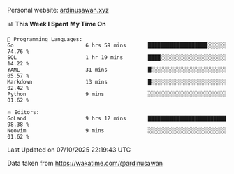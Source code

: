 Personal website: [ardinusawan.xyz](https://ardinusawan.xyz)

<!--START_SECTION:waka-->
📊 **This Week I Spent My Time On** 

```text
💬 Programming Languages: 
Go                       6 hrs 59 mins       ███████████████████░░░░░░   74.76 % 
SQL                      1 hr 19 mins        ████░░░░░░░░░░░░░░░░░░░░░   14.22 % 
YAML                     31 mins             █░░░░░░░░░░░░░░░░░░░░░░░░   05.57 % 
Markdown                 13 mins             █░░░░░░░░░░░░░░░░░░░░░░░░   02.42 % 
Python                   9 mins              ░░░░░░░░░░░░░░░░░░░░░░░░░   01.62 % 

🔥 Editors: 
GoLand                   9 hrs 12 mins       █████████████████████████   98.38 % 
Neovim                   9 mins              ░░░░░░░░░░░░░░░░░░░░░░░░░   01.62 % 
```


 Last Updated on 07/10/2025 22:19:43 UTC
<!--END_SECTION:waka-->
Data taken from https://wakatime.com/@ardinusawan
